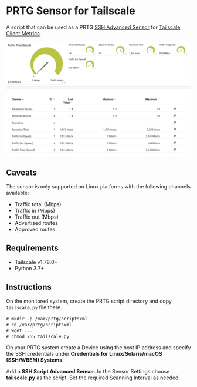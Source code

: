 # PRTG Sensor for Tailscale

A script that can be used as a PRTG [SSH Advanced Sensor](https://www.paessler.com/manuals/prtg/ssh_script_advanced_sensor) for [Tailscale Client Metrics](https://tailscale.com/kb/1482/client-metrics).

![image info](screenshot.png)

## Caveats

The sensor is only supported on Linux platforms with the following channels available:
* Traffic total (Mbps)
* Traffic in (Mbps)
* Traffic out (Mbps)
* Advertised routes
* Approved routes

## Requirements

* Tailscale v1.78.0+
* Python 3.7+

## Instructions

On the monitored system, create the PRTG script directory and copy ```tailscale.py``` file there.
```
# mkdir -p /var/prtg/scriptsxml
# cd /var/prtg/scriptsxml
# wget ...
# chmod 755 tailscale.py
```

On your PRTG system create a Device using the host IP address and specify the SSH credentials under **Credentials for Linux/Solaris/macOS (SSH/WBEM) Systems**.

Add a **SSH Script Advanced Sensor**. In the Sensor Settings choose **tailscale.py** as the script. Set the required Scanning Interval as needed.


